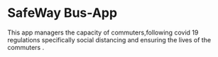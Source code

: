 # SafeWay Bus-App
This app managers the capacity of commuters,following covid 19 regulations specifically social distancing and ensuring the lives of the commuters .

